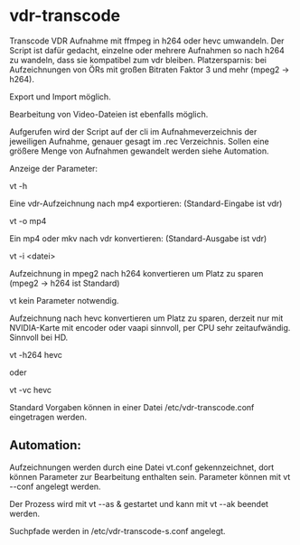 # vdr-transcode
Transcode
VDR Aufnahme mit ffmpeg in h264 oder hevc umwandeln. Der Script ist dafür gedacht, einzelne oder mehrere Aufnahmen so nach h264 zu wandeln, dass sie kompatibel zum vdr bleiben. Platzersparnis: bei Aufzeichnungen von ÖRs mit großen Bitraten Faktor 3 und mehr (mpeg2 -> h264). 

Export und Import möglich. 

Bearbeitung von Video-Dateien ist ebenfalls möglich.

Aufgerufen wird der Script auf der cli im Aufnahmeverzeichnis der jeweiligen Aufnahme, genauer gesagt im .rec Verzeichnis. Sollen eine größere Menge von Aufnahmen gewandelt werden siehe Automation.

Anzeige der Parameter:

vt -h

Eine vdr-Aufzeichnung nach mp4 exportieren: (Standard-Eingabe ist vdr)

vt -o mp4

Ein mp4 oder mkv nach vdr konvertieren: (Standard-Ausgabe ist vdr)

vt -i &lt;datei>

Aufzeichnung in mpeg2 nach h264 konvertieren um Platz zu sparen 
(mpeg2 -> h264 ist Standard)

vt kein Parameter notwendig.

Aufzeichnung nach hevc konvertieren um Platz zu sparen, derzeit nur mit NVIDIA-Karte mit encoder oder vaapi sinnvoll, per CPU sehr zeitaufwändig. Sinnvoll bei HD.

vt -h264 hevc

oder

vt -vc hevc

Standard Vorgaben können in einer Datei /etc/vdr-transcode.conf eingetragen werden.

## Automation:

Aufzeichnungen werden durch eine Datei vt.conf gekennzeichnet, dort können Parameter zur Bearbeitung enthalten sein. Parameter können mit vt --conf angelegt werden.

Der Prozess wird mit vt --as & gestartet und kann mit vt --ak beendet werden.

Suchpfade werden in /etc/vdr-transcode-s.conf angelegt.
